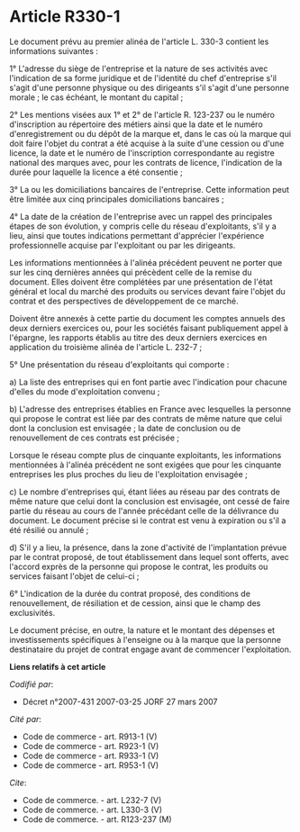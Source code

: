 # Article R330-1

Le document prévu au premier alinéa de l'article L. 330-3 contient les informations suivantes :

1° L'adresse du siège de l'entreprise et la nature de ses activités avec l'indication de sa forme juridique et de l'identité
du chef d'entreprise s'il s'agit d'une personne physique ou des dirigeants s'il s'agit d'une personne morale ; le cas
échéant, le montant du capital ;

2° Les mentions visées aux 1° et 2° de l'article R. 123-237 ou le numéro d'inscription au répertoire des métiers ainsi que la
date et le numéro d'enregistrement ou du dépôt de la marque et, dans le cas où la marque qui doit faire l'objet du contrat a
été acquise à la suite d'une cession ou d'une licence, la date et le numéro de l'inscription correspondante au registre
national des marques avec, pour les contrats de licence, l'indication de la durée pour laquelle la licence a été consentie ;

3° La ou les domiciliations bancaires de l'entreprise. Cette information peut être limitée aux cinq principales
domiciliations bancaires ;

4° La date de la création de l'entreprise avec un rappel des principales étapes de son évolution, y compris celle du réseau
d'exploitants, s'il y a lieu, ainsi que toutes indications permettant d'apprécier l'expérience professionnelle acquise par
l'exploitant ou par les dirigeants.

Les informations mentionnées à l'alinéa précédent peuvent ne porter que sur les cinq dernières années qui précèdent celle de
la remise du document. Elles doivent être complétées par une présentation de l'état général et local du marché des produits
ou services devant faire l'objet du contrat et des perspectives de développement de ce marché.

Doivent être annexés à cette partie du document les comptes annuels des deux derniers exercices ou, pour les sociétés faisant
publiquement appel à l'épargne, les rapports établis au titre des deux derniers exercices en application du troisième alinéa
de l'article L. 232-7 ;

5° Une présentation du réseau d'exploitants qui comporte :

a) La liste des entreprises qui en font partie avec l'indication pour chacune d'elles du mode d'exploitation convenu ;

b) L'adresse des entreprises établies en France avec lesquelles la personne qui propose le contrat est liée par des contrats
de même nature que celui dont la conclusion est envisagée ; la date de conclusion ou de renouvellement de ces contrats est
précisée ;

Lorsque le réseau compte plus de cinquante exploitants, les informations mentionnées à l'alinéa précédent ne sont exigées que
pour les cinquante entreprises les plus proches du lieu de l'exploitation envisagée ;

c) Le nombre d'entreprises qui, étant liées au réseau par des contrats de même nature que celui dont la conclusion est
envisagée, ont cessé de faire partie du réseau au cours de l'année précédant celle de la délivrance du document. Le document
précise si le contrat est venu à expiration ou s'il a été résilié ou annulé ;

d) S'il y a lieu, la présence, dans la zone d'activité de l'implantation prévue par le contrat proposé, de tout établissement
dans lequel sont offerts, avec l'accord exprès de la personne qui propose le contrat, les produits ou services faisant
l'objet de celui-ci ;

6° L'indication de la durée du contrat proposé, des conditions de renouvellement, de résiliation et de cession, ainsi que le
champ des exclusivités.

Le document précise, en outre, la nature et le montant des dépenses et investissements spécifiques à l'enseigne ou à la
marque que la personne destinataire du projet de contrat engage avant de commencer l'exploitation.

**Liens relatifs à cet article**

_Codifié par_:

  - Décret n°2007-431 2007-03-25 JORF 27 mars 2007

_Cité par_:

  - Code de commerce - art. R913-1 (V)
  - Code de commerce - art. R923-1 (V)
  - Code de commerce - art. R933-1 (V)
  - Code de commerce - art. R953-1 (V)

_Cite_:

  - Code de commerce. - art. L232-7 (V)
  - Code de commerce. - art. L330-3 (V)
  - Code de commerce. - art. R123-237 (M)

